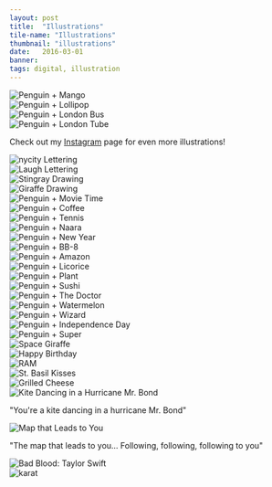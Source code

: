 ```yaml
---
layout: post
title:  "Illustrations"
tile-name: "Illustrations"
thumbnail: "illustrations"
date:   2016-03-01
banner:
tags: digital, illustration
---
```


<!--the process of the illustration sketch to rhino to illustrator-->
<div class="grid-x grid-margin-x grid-margin-y">
    <div class=" medium-6 large-6 cell "><img src="../img/illustrations/mango.jpg" alt="Penguin + Mango" /></div>
    <div class=" medium-6 large-6 cell "><img src="../img/illustrations/lollipop.jpg" alt="Penguin + Lollipop" /></div>
    <div class=" medium-6 large-6 cell "><img src="../img/illustrations/bus.png" alt="Penguin + London Bus" /></div>
    <div class=" medium-6 large-6 cell "><img src="../img/illustrations/tube.png" alt="Penguin + London Tube" /></div>
</div>

<p class="post-callout">Check out my <a target="_blank" href="https://instagram.com/naher94">Instagram</a> page for even more illustrations!</p>

<div class="grid-x grid-margin-x grid-margin-y">
    <div class=" medium-6 large-6 cell "><img src="../img/illustrations/nycity.gif" alt="nycity Lettering" /></div>
    <div class=" medium-6 large-6 cell "><img src="../img/illustrations/laugh.gif" alt="Laugh Lettering" /></div>
    <div class=" medium-6 large-6 cell "><img src="../img/illustrations/stingray.gif" alt="Stingray Drawing" /></div>
    <div class=" medium-6 large-6 cell "><img src="../img/illustrations/giraffe.png" alt="Giraffe Drawing" /></div>
    <div class=" medium-6 large-6 cell "><img src="../img/illustrations/movieTime.jpg" alt="Penguin + Movie Time" /></div>
    <div class=" medium-6 large-6 cell "><img src="../img/illustrations/coffee.png" alt="Penguin + Coffee" /></div>
    <div class=" medium-6 large-6 cell "><img src="../img/illustrations/tennis.jpg" alt="Penguin + Tennis" /></div>
    <div class=" medium-6 large-6 cell "><img src="../img/illustrations/penguinNaara.png" alt="Penguin + Naara" /></div>
    <div class=" medium-6 large-6 cell "><img src="../img/illustrations/newYear2016.png" alt="Penguin + New Year" /></div>
    <div class=" medium-6 large-6 cell "><img src="../img/illustrations/bb8.png" alt="Penguin + BB-8" /></div>
    <div class=" medium-6 large-6 cell "><img src="../img/illustrations/amazon.jpg" alt="Penguin + Amazon" /></div>
    <div class=" medium-6 large-6 cell "><img src="../img/illustrations/licorice.jpg" alt="Penguin + Licorice" /></div>
    <div class=" medium-6 large-6 cell "><img src="../img/illustrations/plant.jpg" alt="Penguin + Plant" /></div>
    <div class=" medium-6 large-6 cell "><img src="../img/illustrations/sushi.jpg" alt="Penguin + Sushi" /></div>
    <div class=" medium-6 large-6 cell "><img src="../img/illustrations/theDoctor.jpg" alt="Penguin + The Doctor" /></div>
    <div class=" medium-6 large-6 cell "><img src="../img/illustrations/watermelon.jpg" alt="Penguin + Watermelon" /></div>
    <div class=" medium-6 large-6 cell "><img src="../img/illustrations/wizard.jpg" alt="Penguin + Wizard" /></div>
    <div class=" medium-6 large-6 cell "><img src="../img/illustrations/sparklers.jpg" alt="Penguin + Independence Day" /></div>
    <div class=" medium-6 large-6 cell "><img src="../img/illustrations/super.jpg" alt="Penguin + Super" /></div>
    <div class=" medium-6 large-6 cell "><img src="../img/illustrations/giraffenaut.png" alt="Space Giraffe" /></div>
    <div class=" medium-6 large-6 cell "><img src="../img/illustrations/happyBirthday.png" alt="Happy Birthday" /></div>
    <div class=" medium-6 large-6 cell "><img src="../img/illustrations/ram.jpg" alt="RAM" /></div>
    <div class=" medium-6 large-6 cell "><img src="../img/illustrations/basilKisses.png" alt="St. Basil Kisses" /></div>
    <div class=" medium-6 large-6 cell "><img src="../img/illustrations/grilledCheese.jpg" alt="Grilled Cheese" /></div>
</div>
<div class="grid-x grid-margin-x grid-margin-y">
    <div class=" medium-6 large-6 cell">
      <img src="../img/illustrations/kiteMrBond.png" alt="Kite Dancing in a Hurricane Mr. Bond" />
    </div>
    <div class=" medium-6 large-6 cell">
      <p class="post-callout">"You're a kite dancing in a hurricane Mr. Bond"</p>
    </div>
</div>
<div class="grid-x grid-margin-x grid-margin-y">
    <div class="medium-6 large-6 cell image-container">
      <img src="../img/illustrations/followingFollowing.jpg" alt="Map that Leads to You" />
    </div>
    <div class="medium-6 large-6 cell">
      <p class="post-callout">"The map that leads to you... Following, following, following to you"</p>
    </div>
</div>
<div class="grid-x grid-margin-x grid-margin-y">
    <div class="medium-6 large-6 cell"><img src="../img/illustrations/badBlood.jpg" alt="Bad Blood: Taylor Swift" /></div>
    <div class="medium-6 large-6 cell"><img src="../img/illustrations/karat.png" alt="karat" /></div>
    <!-- <div class=" large-6 cell "><img src="../img/illustrations/BB8Stylize.png" alt="BB8 Stylize" /></div> -->
</div>
